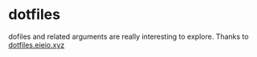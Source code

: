 # dotfiles

dofiles and related arguments are really interesting to explore. Thanks to [dotfiles.eieio.xyz](http://dotfiles.eieio.xyz)
